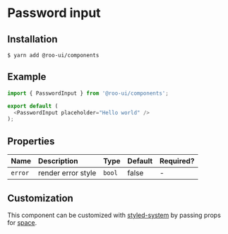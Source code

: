 # Password input

<!-- STORY -->

## Installation

```shell
$ yarn add @roo-ui/components
```

## Example

```js
import { PasswordInput } from '@roo-ui/components';

export default (
  <PasswordInput placeholder="Hello world" />
);
```

## Properties

| Name    | Description        | Type   | Default | Required? |
|:--------|:-------------------|:-------|:--------|:----------|
| `error` | render error style | `bool` | false   | -         |

## Customization

This component can be customized with [styled-system](https://github.com/jxnblk/styled-system) by passing props for [space](https://github.com/jxnblk/styled-system#space-responsive).
